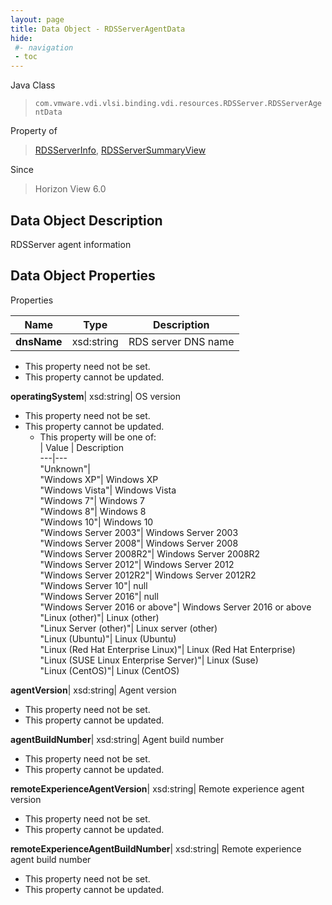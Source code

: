 ```yaml
---
layout: page
title: Data Object - RDSServerAgentData
hide:
 #- navigation
 - toc
---
```






Java Class  
> `com.vmware.vdi.vlsi.binding.vdi.resources.RDSServer.RDSServerAgentData`

Property of  
> [RDSServerInfo](vdi.resources.RDSServer.RDSServerInfo.md#field_detail), [RDSServerSummaryView](vdi.resources.RDSServer.RDSServerSummaryView.md#field_detail)

Since  
> Horizon View 6.0


## Data Object Description 

RDSServer agent information 

## Data Object Properties

Properties

Name |  Type |  Description   
---|---|---  
**dnsName**|  xsd:string|  RDS server DNS name   


* This property need not be set.
* This property cannot be updated.

  
**operatingSystem**|  xsd:string|  OS version   


* This property need not be set.
* This property cannot be updated.
  * This property will be one of:  
|  Value |  Description   
---|---  
"Unknown"|   
"Windows XP"| Windows XP  
"Windows Vista"| Windows Vista  
"Windows 7"| Windows 7  
"Windows 8"| Windows 8  
"Windows 10"| Windows 10  
"Windows Server 2003"| Windows Server 2003  
"Windows Server 2008"| Windows Server 2008  
"Windows Server 2008R2"| Windows Server 2008R2  
"Windows Server 2012"| Windows Server 2012  
"Windows Server 2012R2"| Windows Server 2012R2  
"Windows Server 10"| null  
"Windows Server 2016"| null  
"Windows Server 2016 or above"| Windows Server 2016 or above  
"Linux (other)"| Linux (other)  
"Linux Server (other)"| Linux server (other)  
"Linux (Ubuntu)"| Linux (Ubuntu)  
"Linux (Red Hat Enterprise Linux)"| Linux (Red Hat Enterprise)  
"Linux (SUSE Linux Enterprise Server)"| Linux (Suse)  
"Linux (CentOS)"| Linux (CentOS)  

  
**agentVersion**|  xsd:string|  Agent version   


* This property need not be set.
* This property cannot be updated.

  
**agentBuildNumber**|  xsd:string|  Agent build number   


* This property need not be set.
* This property cannot be updated.

  
**remoteExperienceAgentVersion**|  xsd:string|  Remote experience agent version   


* This property need not be set.
* This property cannot be updated.

  
**remoteExperienceAgentBuildNumber**|  xsd:string|  Remote experience agent build number   


* This property need not be set.
* This property cannot be updated.

  
  
  
 
  
  

